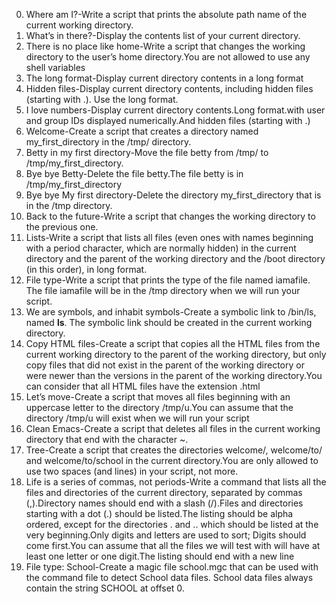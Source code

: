 0. Where am I?-Write a script that prints the absolute path name of the current working directory.
1. What’s in there?-Display the contents list of your current directory.
2. There is no place like home-Write a script that changes the working directory to the user’s home directory.You are not allowed to use any shell variables
3. The long format-Display current directory contents in a long format
4. Hidden files-Display current directory contents, including hidden files (starting with .). Use the long format.
5. I love numbers-Display current directory contents.Long format.with user and group IDs displayed numerically.And hidden files (starting with .)
6. Welcome-Create a script that creates a directory named my_first_directory in the /tmp/ directory.
7. Betty in my first directory-Move the file betty from /tmp/ to /tmp/my_first_directory.
8. Bye bye Betty-Delete the file betty.The file betty is in /tmp/my_first_directory
9. Bye bye My first directory-Delete the directory my_first_directory that is in the /tmp directory.
10. Back to the future-Write a script that changes the working directory to the previous one.
11. Lists-Write a script that lists all files (even ones with names beginning with a period character, which are normally hidden) in the current directory and the parent of the working directory and the /boot directory (in this order), in long format.
12. File type-Write a script that prints the type of the file named iamafile. The file iamafile will be in the /tmp directory when we will run your script.
13. We are symbols, and inhabit symbols-Create a symbolic link to /bin/ls, named __ls__. The symbolic link should be created in the current working directory.
14. Copy HTML files-Create a script that copies all the HTML files from the current working directory to the parent of the working directory, but only copy files that did not exist in the parent of the working directory or were newer than the versions in the parent of the working directory.You can consider that all HTML files have the extension .html
15. Let’s move-Create a script that moves all files beginning with an uppercase letter to the directory /tmp/u.You can assume that the directory /tmp/u will exist when we will run your script
16. Clean Emacs-Create a script that deletes all files in the current working directory that end with the character ~.
17. Tree-Create a script that creates the directories welcome/, welcome/to/ and welcome/to/school in the current directory.You are only allowed to use two spaces (and lines) in your script, not more.
18. Life is a series of commas, not periods-Write a command that lists all the files and directories of the current directory, separated by commas (,).Directory names should end with a slash (/).Files and directories starting with a dot (.) should be listed.The listing should be alpha ordered, except for the directories . and .. which should be listed at the very beginning.Only digits and letters are used to sort; Digits should come first.You can assume that all the files we will test with will have at least one letter or one digit.The listing should end with a new line
19. File type: School-Create a magic file school.mgc that can be used with the command file to detect School data files. School data files always contain the string SCHOOL at offset 0.
